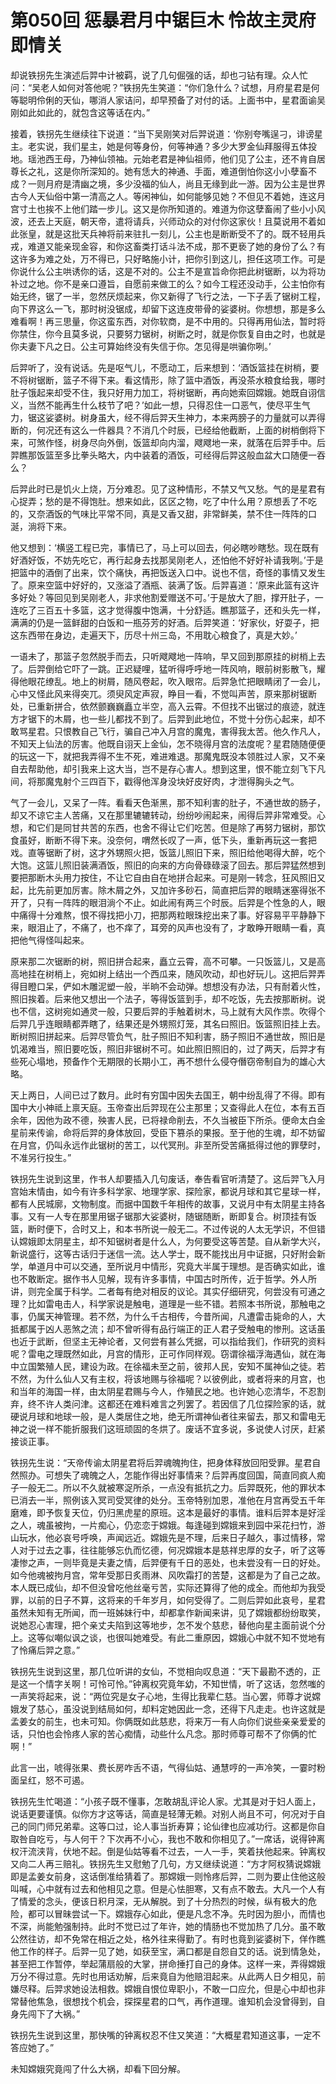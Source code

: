 # 第050回 惩暴君月中锯巨木 怜故主灵府即情关

却说铁拐先生演述后羿中计被羁，说了几句倔强的话，却也刁钻有理。众人忙问：“吴老人如何对答他呢？”铁拐先生笑道：“你们急什么？试想，月府星君是何等聪明伶俐的天仙，哪消人家诘问，却早预备了对付的话。上面书中，星君面谕吴刚如此如此的，就包含这等话在内。”

接着，铁拐先生继续往下说道：“当下吴刚笑对后羿说道：‘你别夸嘴逞刁，诽谤星主。老实说，我们星主，她是何等身份，何等神通？多少大罗金仙拜服得五体投地。瑶池西王母，乃神仙领袖。元始老君是神仙祖师，他们见了公主，还不肯自居尊长之礼，这是你所深知的。她有恁大的神通、手面，难道倒怕你这小小孽畜不成？一则月府是清幽之境，多少没福的仙人，尚且无缘到此一游。因为公主是世界古今人天仙俗中第一清高之人。等闲神仙，如何能够见她？不但见不着她，连这月宫寸土也挨不上他们踏一步儿。这又是你所知道的。难道为你这孽畜闹了些小小风波，还去上天庭，朝天帝，遣将请兵，兴师动众的对付你这家伙！且莫说用不着如此张皇，就是这批天兵神将前来驻扎一刻儿，公主也是断断受不了的。既不轻用兵戎，难道又能亲现金容，和你这畜类打话斗法不成，那不更亵了她的身份了么？有这许多为难之处，万不得已，只好略施小计，把你引到这儿，担任这项工作。可是你说什么公主哄诱你的话，这是不对的。公主不是宣旨命你把此树锯断，以为将功补过之地。你不是亲口遵旨，自愿前来做工的么？如今工程还没动手，公主怕你有始无终，锯了一半，忽然厌烦起来，你又新得了飞行之法，一下子丢了锯树工程，向下界这么一飞，那时树没锯成，却留下这连皮带骨的娑婆树。你想想，那是多么难看啊！再三思量，你这蛮东西，对你软商，是不中用的。只得再用仙法，暂时将你禁住，你今且莫多说，只要努力锯树，树断之时，就是你恢复自由之时，也就是你夫妻下凡之日。公主可算始终没有失信于你。怎见得是哄骗你咧。’

后羿听了，没有说话。先是呕气儿，不愿动工，后来想到：‘酒饭篮挂在树梢，要不将树锯断，篮子不得下来。看这情形，除了篮中酒饭，再没茶水粮食给我，哪时肚子饿起来却受不住，我只好用力加工，将树锯断，再向她索回嫦娥。她既自诩信义，当然不能再生什么枝节了吧？’如此一想，只得忍住一口恶气，使尽平生气力，锯这娑婆树。树身虽大，经不得后羿天生神力，本来两膀子的力量就可以弄得断的，何况还有这么一件器具？不消几个时辰，已经给他截断，上面的树梢倒将下来，可煞作怪，树身尽向外倒，饭篮却向内溜，飕飕地一来，就落在后羿手中。后羿瞧那饭篮至多比拳头略大，内中装着的酒饭，可经得后羿这般血盆大口随便一吞么？

后羿此时已是饥火上烧，万分难忍。见了这种情形，不禁又气又愁。气的是星君有心捉弄；愁的是不得饱肚。想来如此，区区之物，吃了中什么用？原想丢了不吃的，又奈酒饭的气味比平常不同，真是又香又甜，非常鲜美，禁不住一阵阵的口涎，淌将下来。

他又想到：‘横竖工程已完，事情已了，马上可以回去，何必瞎吵瞎愁。现在既有好酒好饭，不妨先吃它，再行起身去找那吴刚老人，还怕他不好好补请我咧。’于是把篮中的酒倒了出来，饮个痛快，再把饭送入口中。说也不信，奇怪的事情又发生了。原来空篮中好好的，又涨溢了酒瓶、装满了饭。后羿喜道：‘原来此篮有这许多好处？等回见到吴刚老人，非求他割爱赠送不可。’于是放大了胆，撑开肚子，一连吃了三百五十多篮，这才觉得腹中饱满，十分舒适。瞧那篮子，还和头先一样，满满的仍是一篮鲜甜的白饭和一瓶芬芳的好酒。后羿笑道：‘好家伙，好耍子，把这东西带在身边，走遍天下，历尽十州三岛，不用耽心粮食了，真是大妙。’

一语未了，那篮子忽然脱手而去，只听飕飕地一阵响，早又回到那原挂的树梢上去了。后羿倒给它吓了一跳。正迟疑哩，猛听得呼呼地一阵风响，眼前树影散飞，耀得他眼花缭乱。地上的树屑，随风卷起，吹入眼帘。后羿急忙把眼睛闭了一会儿，心中又怪此风来得突兀。须臾风定声寂，睁目一看，不觉叫声苦，原来那树锯断处，已重新拼合，依然颤巍巍矗立半空，高入云霄。不但找不出锯过的痕迹，就连方才锯下的木屑，也一些儿都找不到了。后羿到此地位，不觉十分伤心起来，却不敢骂星君。只恨教自己飞行，骗自己冲入月宫的魔鬼，害得我太苦。他久作凡人，不知天上仙法的厉害。他既自诩天上金仙，怎不晓得月宫的法度呢？星君随随便便的玩这一下，就把我弄得不生不死，难进难退。那魔鬼既没本领胜过人家，又不亲自去帮助他，却引我来上这大当，岂不是存心害人。想到这里，恨不能立刻飞下凡间，将那魔鬼射个三四百下，戳得他浑身没块好皮好肉，才泄得胸头之气。

气了一会儿，又呆了一阵。看看天色渐黑，那不知利害的肚子，不通世故的肠子，却又不谅它主人苦痛，又在那里辘辘转动，纷纷吵闹起来，闹得后羿非常难受。心想，和它们是同甘共苦的东西，也舍不得让它们吃苦。但是除了再努力锯树，那饮食虽好，断断不得下来。没奈何，喟然长叹了一声，低下头，重新再玩这一套把戏。直等锯断了树，这才外甥照火把，饭篮儿照旧下来，照旧给他喝得大醉，吃个大饱。这篮儿照旧装满酒饭，照旧的向来的方向骨碌碌滚了回去。那后羿猛然想到要把那断木头用力按住，不让它自由自在地拼合起来。可是刚一转念，狂风照旧又起，比先前更加厉害。除木屑之外，又加许多砂石，简直把后羿的眼睛迷塞得张不开了，只有一阵阵的眼泪淌个不止。如此闹有两三个时辰。后羿是个性急的人，眼中痛得十分难熬，恨不得找把小刀，把那两粒眼珠挖出来了事。好容易平平静静下来，眼泪止了，不痛了，也不痒了，耳旁的风声也没有了，才敢睁开眼睛一看，真把他气得怪叫起来。

原来那二次锯断的树，照旧拼合起来，矗立云霄，高不可攀。一只饭篮儿，又是高高地挂在树梢上，宛如树上结出一个西瓜来，随风吹动，却也好玩儿。这把后羿弄得目瞪口呆，俨如木雕泥塑一般，半晌不会动弹。想想没有办法，只有耐着火性，照旧挨着。后来他又想出一个法子，等得饭篮到手，却不吃饭，先去按那断树。说也不信，这树宛如通灵一般，只要后羿的手触着树木，马上就有大风作祟。吹得个后羿几乎连眼睛都弄瞎了，结果还是外甥照灯笼，其名曰照旧。饭篮照旧挂上去。断树照旧拼起来。后羿尽管负气，肚子照旧不知利害，肠子照旧不通世故，照旧是饥渴难当，照旧要吃饭，照旧非锯树不可。如此照旧照旧的，过了两天，后羿才有些死心塌地，预备作个无期限的长期小工，再不想什么侵夺僭窃帝制自为的雄心大略。

天上两日，人间已过了数月。此时有穷国中因失去国王，朝中纷乱得了不得。即有国中大小神祗上禀天庭。玉帝查出后羿现在公主那里；又查得此人在位，本有五百余年，因他为政不德，殃害人民，已将禄命削去，不久当被臣下所杀。便命太白金星前来传谕，命将后羿的身体放回，受臣下篡杀的果报。至于他的生魂，却不妨留在月宫，仍叫永远作此锯树的苦工，以代冥刑。非至所受苦痛抵得过他的罪孽时，不准另行投生。”

铁拐先生说到这里，作书人却要插入几句废话，奉告看官听清楚了。这后羿飞入月宫始末情由，如今有许多科学家、地理学家、探险家，都说月球和其它星球一样，都有人民城廓，文物制度。而据中国数千年相传的故事，又说月中有太阴星主持各事。又有一人专在那里用锯子锯那大娑婆树，随锯随断，断即复合。树顶挂有饭篮，断时便下，合时又上，和本书所说一般无二。不过传说的人太无学识，不但错认嫦娥即太阴星主，却不知锯树者是什么人，为何要受这等苦楚。自从新学大兴，新说盛行，这等古话归于迷信一流。达人学士，既不能找出月中证据，只好附会新学，单道月中可以交通，至所说月中情形，究竟大半属于理想。是否确实如此，谁也不敢断定。据作书人见解，现有许多事情，中国古时所传，近于哲学。外人所讲，则完全属于科学。二者每有绝对相反的议论。其实仔细研究，何尝没有可通之理？比如雷电击人，科学家说是触电，道理是一些不错。若照本书所说，那触电之事，仍属天神管理。若不然，为什么千古相传，今昔所闻，凡遭雷击毙命的人，大抵都属于凶人恶煞之流；却不曾听得有品行端正的正人君子受触电的惨刑。这话虽也近于武断，但坚主无神论者，又何尝有甚么凭据，可以指给我们，作研究的资料呢？雷电之理既然如此，月宫的情形，正可作同样观。窃谓徐福浮海遇仙，就在海中立国繁殖人民，建设为政。在徐福未至之前，彼邦人民，安知不属神仙之徒。若不然，为什么仙人又有主权，将该地赐与徐福呢？以彼例此，或者将来的月宫，也和当年的海国一样，由太阴星君赐与今人，作殖民之地。也许她心恋清华，不忍割弃，终不许人类问津。这都还在难料难言之列罢了。若因信了几位探险家的话，就硬说月球和地球一般，是人类居住之地，绝无所谓神仙者往来留去，那又和雷电无神之说一样不能折服我们这班顽固的冬烘了。废话不宜多说，多说使人讨厌，赶紧接谈正事。

铁拐先生说：“天帝传谕太阴星君将后羿魂魄拘住，把身体释放回阳受罪。星君自然照办。可想失了魂魄之人，怎能作得出好事情来？后羿再度回国，简直同疯人痴子一般无二。所以不久就被寒浞所杀，一点没有抵抗之力。后羿既死，他的罪状本已消去一半，照例该入冥司受冥律的处分。玉帝特别加恩，准他在月宫再受五千年磨难，即予恢复天位，仍归黑虎星的原班。这本是最好的事情。谁料后羿本是好淫之人，魂虽被拘，一片痴心，仍恋恋于嫦娥。每逢碰到嫦娥来到园中采花扫竹，游山玩水，他必哀号呼唤，声闻远近。嫦娥先是不理，后来日子越久，事过情移，常人对于过去之事，往往能够忘仇而忆德，何况嫦娥本是慈祥忠厚的女子，听了这等凄惨之声，一则毕竟是夫妻之情，后羿便有千日的恶处，也未尝没有一日的好处。如今他魂被拘月宫，常年受那日炙雨淋、风吹霜打的苦楚，这都是为了自己之故。本人既已成仙，却不但没曾吃他丝毫亏苦，实际还算得了他的成全。而他却为我受罪，以前的日子不算，这将来的千年岁月，如何受得了。二则后羿如此哀号，星君虽然未知有无所闻，而一班姊妹行中，却都拿作新闻来讲，见了嫦娥都纷纷取笑，说她忍心害理，把个亲丈夫陷到这等地步，怎不发个慈悲，替他向星主面前说个分上。这等似嘲似讽之谈，也很叫她难受。有此二重原因，嫦娥心中就不知不觉地有了怜痛后羿之意。”

铁拐先生说到这里，那几位听讲的女仙，不觉相向叹息道：“天下最勘不透的，正是这一个情字关啊！可怜可怜。”钟离权究竟年幼，不知世情，听了这话，忽然嗤的一声笑将起来，说：“两位究是女子心地，生得比我辈仁慈。当心罢，师尊才说嫦娥发了慈心，虽没说到结局如何，却料定她因此一念，还得下凡走走。也许这就是孟姜女的前生，也未可知。你俩既如此慈悲，将来万一有人向你们说些亲亲爱爱的话，只怕也会怜疼人家的苦心痴情，动些什么凡念。那时师尊可帮不了你俩的忙啊！”

此言一出，唬得张果、费长房咋舌不语，气得仙姑、通慧哼的一声冷笑，一霎时粉面呈红，怒不可遏。

铁拐先生忙喝道：“小孩子既不懂事，怎敢胡乱评论人家。尤其是对于妇人面上，说话更要谨慎。似你方才这等话，简直是轻薄无赖。对别人尚且不可，何况对于自己的同门师兄弟辈。这等口过，论人事当折寿算；论仙律也应减功行。这都是你自取咎自吃亏，与人何干？下次再不小心，我也不敢和你相见了。”一席话，说得钟离权汗流浃背，伏地不起。倒是仙姑等看不过去，一人一手，笑着扶他起来。钟离权又向二人再三赔礼。铁拐先生又慰勉了几句，方又继续说道：“方才阿权猜说嫦娥即是孟姜女前身，这话倒准给猜着了。那嫦娥一则怜疼后羿，二则为要止住他这般叫喊，心中就有过去和他相见之意。但是心怯胆寒，又有点不敢去。大凡一个人有了情爱的念头，便该日积月深，无从解脱。到了十分热烈的时候，纵有极大的危险，都可以冒昧尝试一下。嫦娥存心如此，便是凡念不净。先时因为胆小，而情也不深，尚能勉强制持。此时不觉已过了年许，她的情肠也不觉加热了几分。虽不敢公然往访，却不免常在相近之处，格外往来得勤了。有时也竟到娑婆树下，佯作瞧他工作的样子。后羿一见了她，如获至宝，满口都是自怨自艾的话。说到情急处，甚至把工作暂停，举起蒲扇般的大掌，拼命捶打自己的身体。这样一来，弄得嫦娥万分不得过意。先时也用话劝解，后来竟自为他赔泪起来。从此两人日夕相见，前嫌尽释。后羿求她设法相救。嫦娥自恨位卑职小，不敢一口应允，但是心中却也非常替他焦急，很想找个机会，探探星君的口气，再作道理。谁知机会没曾得到，自身先闯下了大祸。”

铁拐先生说到这里，那快嘴的钟离权忍不住又笑道：“大概星君知道这事，一定不答应她了。”

未知嫦娥究竟闯了什么大祸，却看下回分解。
